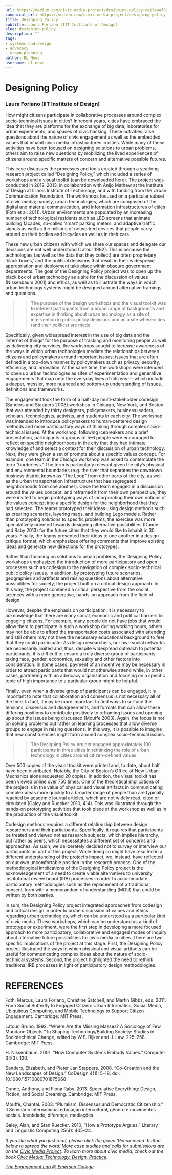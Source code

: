 ```yaml
---
url: https://medium.com/civic-media-project/designing-policy-ca13a4af8690
canonical_url: https://medium.com/civic-media-project/designing-policy-ca13a4af8690
title: Designing Policy
subtitle: Laura Forlano (IIT Institute of Design)
slug: designing-policy
description: ""
tags:
- systems-and-design
- advocacy
- urban-planning
author: EL_News
username: el-news
---
```


# Designing Policy

### Laura Forlano (IIT Institute of Design)

How might citizens participate in collaborative processes around complex socio-technical issues in cities? In recent years, cities have embraced the idea that they are platforms for the exchange of big data, laboratories for urban experiments, and spaces of civic hacking. These activities raise questions about the nature of civic engagement as well as the embedded values that inhabit civic media infrastructures in cities. While many of these activities have been focused on designing solutions to urban problems, others aim to raise new questions by mobilizing the lived experiences of citizens around specific matters of concern and alternative possible futures.

This case discusses the processes and tools created through a yearlong research project called “Designing Policy,” which included a series of workshops and a visual toolkit (can be downloaded [here](http://designingpolicytoolkit.org/)). The project wajs conducted in 2012–2013, in collaboration with Anijo Mathew at the Institute of Design at Illinois Institute of Technology, and with funding from the Urban Communication Foundation. The workshops focused on a particular subset of civic media; namely, urban technologies, which are composed of the digital and material communication, and information infrastructures of cities (Foth et al. 2011). Urban environments are populated by an increasing number of technological residents such as LED screens that animate building facades, so-called ‘smart’ parking meters, and adaptive traffic signals as well as the millions of networked devices that people carry around on their bodies and bicycles as well as in their cars.

These new urban citizens with which we share our spaces and delegate our decisions are not well understood (Latour 1992). This is because the technologies (as well as the data that they collect) are often proprietary ‘black boxes,’ and the political decisions that result in their widespread appropriation and deployment take place within obscure government departments. The goal of the Designing Policy project was to open up the black box of urban technology as a site for the discussion of values (Nissenbaum 2001) and ethics, as well as to illustrate the ways in which urban technology systems might be designed around alternative framings and questions.

>> The purpose of the design workshops and the visual toolkit was to interest participants from a broad range of backgrounds and expertise in thinking about urban technology as a site of intervention in public policy decisions and as a site where cities (and their politics) are made.

Specifically, given widespread interest in the use of big data and the ‘internet of things’ for the purpose of tracking and monitoring people as well as delivering city services, the workshops sought to increase awareness of the ways in which urban technologies mediate the relationships between citizens and policymakers around important issues; issues that are often defined in a top-down manner by policymakers such as privacy, security, efficiency, and innovation. At the same time, the workshops were intended to open up urban technologies as sites of experimentation and generative engagements that map onto the everyday lives of citizens — which include a deeper, messier, more nuanced and bottom-up understanding of issues, definitions and frameworks.

The engagement took the form of a half-day multi-stakeholder codesign (Sanders and Stappers 2008) workshop in Chicago, New York, and Boston that was attended by thirty designers, policymakers, business leaders, scholars, technologists, activists, and students in each city. The workshop was intended to introduce policymakers to human-centered design methods and more participatory ways of thinking through complex socio-technical issues. At the workshop, following icebreakers and a brief presentation, participants in groups of 5–6 people were encouraged to reflect on specific neighborhoods in the city that they had intimate knowledge of and select a context for their discussion of urban technology. Next, they were given a set of prompts about a specific values concept. For example, one team in the Chicago workshop was asked to contemplate the term “borderless.” The term is particularly relevant given the city’s physical and environmental boundaries (e.g. the river that separates the downtown business district known as “The Loop” from other parts of the city, as well as the urban transportation infrastructure that has segregated neighborhoods from one another). Once the team engaged in a discussion around the values concept, and reframed it from their own perspective, they were invited to begin prototyping ways of incorporating their own notions of the values concept into a specific design for the neighborhood that they had selected. The teams prototyped their ideas using design methods such as creating scenarios, layering maps, and building Lego models. Rather than prototyping solutions to specific problems, the exercise was more speculatively oriented towards designing alternative possibilities (Dunne and Raby 2013) for the future cities that they would like to inhabit in 30 years. Finally, the teams presented their ideas to one another in a design critique format, which emphasizes offering comments that improve existing ideas and generate new directions for the prototypes.

Rather than focusing on solutions to urban problems, the Designing Policy workshops emphasized the introduction of more participatory and open processes such as codesign to the navigation of complex socio-technical public policy issues. In addition, by prototyping future scenarios, geographies and artifacts and raising questions about alternative possibilities for society, the project built on a critical design approach. In this way, the project combined a critical perspective from the social sciences with a more generative, hands-on approach from the field of design.

However, despite the emphasis on participation, it is necessary to acknowledge that there are many social, economic and political barriers to engaging citizens. For example, many people do not have jobs that would allow them to participate in such a workshop during working hours, others may not be able to afford the transportation costs associated with attending and still others may not have the necessary educational background to feel that they could participate. As design researchers, our own social networks are necessarily limited and, thus, despite widespread outreach to potential participants, it is difficult to ensure a truly diverse group of participants, taking race, gender, economics, sexuality and other factors into consideration. In some cases, payment of an incentive may be necessary in order to attract participants that would not otherwise attend while, in other cases, partnering with an advocacy organization and focusing on a specific topic of high importance to a particular group might be helpful.

Finally, even when a diverse group of participants can be engaged, it is important to note that collaboration and consensus is not necessary all of the time. In fact, it may be more important to find ways to surface the tensions, dissensus and disagreements, and formats that can allow these differing positions to contribute positively to reframing issues and opening up about the issues being discussed (Mouffe 2003). Again, the focus is not on solving problems but rather on learning processes that allow diverse groups to engage in raising questions. In this way, it is possible to imagine that new constituencies might form around complex socio-technical issues.

>> The Designing Policy project engaged approximately 100 participants in three cities in rethinking the role of urban technology in cities around citizen-defined values.

Over 500 copies of the visual toolkit were printed and, to date, about half have been distributed. Notably, the City of Boston’s Office of New Urban Mechanics alone requested 20 copies. In addition, the visual toolkit has been viewed online over 750 times. One of the theoretical implications of the project is in the value of physical and visual artifacts in communicating complex ideas more quickly to a broader range of people than are typically reached by academic journal articles, which are not widely read, cited or circulated (Galey and Ruecker 2010, 414). This was illustrated through the hands-on prototyping activities that took place at the workshop as well as in the production of the visual toolkit.

Codesign methods requires a different relationship between design researchers and their participants. Specifically, it requires that participants be treated and viewed not as research subjects, which implies hierarchy, but rather as peers, which necessitates a different set of concerns and approaches. As such, we deliberately decided not to survey or interview our participants as part of this project. While doing so might have resulted in a different understanding of the project’s impact, we, instead, have reflected on our own uncomfortable position in the research process. One of the methodological implications of the Designing Policy project is the acknowledgement of a need to create viable alternatives to university institutional review board (IRB) processes in order to accommodate participatory methodologies such as the replacement of a traditional consent-form with a memorandum of understanding (MOU) that could be written by both parties.

In sum, the Designing Policy project integrated approaches from codesign and critical design in order to probe discussion of values and ethics regarding urban technologies, which can be understood as a particular kind of civic media. These workshops, which can be understood as a kind of prototype or experiment, were the first step in developing a more focused approach to more participatory, collaborative and engaged modes of inquiry about alternative future possibilities for civic media in cities. There are two specific implications of the project at this stage. First, the Designing Policy project illustrated the ways in which physical and visual artifacts can be useful for communicating complex ideas about the nature of socio-technical systems. Second, the project highlighted the need to rethink traditional IRB processes in light of participatory design methodologies.

# REFERENCES

Foth, Marcus, Laura Forlano, Christine Satchell, and Martin Gibbs, eds. 2011. From Social Butterfly to Engaged Citizen: Urban Informatics, Social Media, Ubiquitous Computing, and Mobile Technology to Support Citizen Engagement. Cambridge: MIT Press.

Latour, Bruno. 1992. “Where Are the Missing Masses? A Sociology of Few Mundane Objects.” In Shaping Technology/Building Society: Studies in Sociotechnical Change, edited by W.E. Bijker and J. Law, 225–258. Cambridge: MIT Press.

H. Nissenbaum. 2001. “How Computer Systems Embody Values.” Computer 34(3): 120.

Sanders, Elizabeth, and Pieter Jan Stappers. 2008. “Co-Creation and the New Landscapes of Design.” CoDesign 4(1): 5–18. doi: 10.1080/15710880701875068

Dunne, Anthony, and Fiona Raby. 2013. Speculative Everything: Design, Fiction, and Social Dreaming. Cambridge: MIT Press.

Mouffe, Chantal. 2003. “Pluralism, Dissensus and Democratic Citizenship.” II Seminário internacional educação intercultural, gênero e movimentos sociais. Identidade, diferença, mediações.

Galey, Alan, and Stan Ruecker. 2010. “How a Prototype Argues.” Literary and Linguistic Computing 25(4): 405–24.

*If you like what you just read, please click the green ‘Recommend’ button below to spread the word! More case studies and calls for submissions are on the [Civic Media Project](http://www.civicmediaproject.com). To learn more about civic media, check out the book [Civic Media: Technology, Design, Practice](https://mitpress.mit.edu/books/civic-media).*

[*The Engagement Lab @ Emerson College*](http://elab.emerson.edu)



